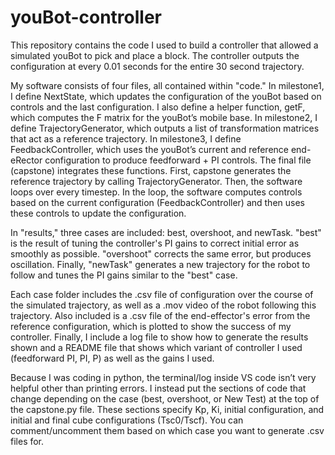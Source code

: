 # youBot-controller
This repository contains the code I used to build a controller that allowed a simulated youBot to pick and place a block. The controller outputs the configuration at every 0.01 seconds for the entire 30 second trajectory.

My software consists of four files, all contained within "code."
In milestone1, I define NextState, which updates the configuration of the youBot based on
controls and the last configuration. I also define a helper function, getF, which computes
the F matrix for the youBot’s mobile base.
In milestone2, I define TrajectoryGenerator, which outputs a list of transformation matrices
that act as a reference trajectory.
In milestone3, I define FeedbackController, which uses the youBot’s current and reference
end-eRector configuration to produce feedforward + PI controls.
The final file (capstone) integrates these functions. First, capstone generates the reference
trajectory by calling TrajectoryGenerator. Then, the software loops over every timestep. In
the loop, the software computes controls based on the current configuration
(FeedbackController) and then uses these controls to update the configuration.

In "results," three cases are included: best, overshoot, and newTask. "best" is the result of tuning the controller's PI gains to correct initial error as smoothly as possible. "overshoot" corrects the same error, but produces oscillation. Finally, "newTask" generates a new trajectory for the robot to follow and tunes the PI gains similar to the "best" case.

Each case folder includes the .csv file of configuration over the course of the simulated trajectory, as well as a .mov video of the robot following this trajectory. Also included is a .csv file of the end-effector's error from the reference configuration, which is plotted to show the success of my controller. Finally, I include a log file to show how to generate the results shown and a README file that shows which variant of controller I used (feedforward PI, PI, P) as well as the gains I used.

Because I was coding in python, the terminal/log inside VS code isn’t very helpful other
than printing errors. I instead put the sections of code that change depending on the case
(best, overshoot, or New Test) at the top of the capstone.py file. These sections specify Kp,
Ki, initial configuration, and initial and final cube configurations (Tsc0/Tscf).
You can comment/uncomment them based on which case you want to generate .csv files
for.

